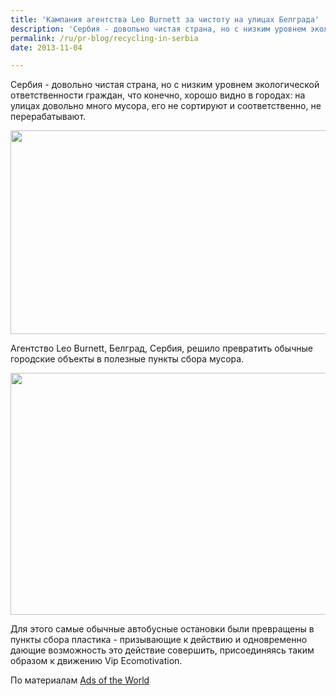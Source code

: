 ```yaml
---
title: 'Кампания агентства Leo Burnett за чистоту на улицах Белграда'
description: 'Сербия - довольно чистая страна, но с низким уровнем экологической ответственности граждан, что конечно, хорошо видно в городах: на улицах довольно много мусора, его не сортируют и соответственно, не перерабатывают.'
permalink: /ru/pr-blog/recycling-in-serbia
date: 2013-11-04

---
```


Сербия - довольно чистая страна, но с низким уровнем экологической ответственности граждан, что конечно, хорошо видно в городах: на улицах довольно много мусора, его не сортируют и соответственно, не перерабатывают.

<img src="{{ site.assets }}/upload/449028726_640.jpg" alt="" class="post__img" width="580" height="326">

Агентство Leo Burnett, Белград, Сербия, решило превратить обычные городские объекты в полезные пункты сбора мусора.

<img src="{{ site.assets }}/upload/Vip-ekomotivacija-01.jpg" alt="" class="post__img" width="580" height="387">

Для этого самые обычные автобусные остановки были превращены в пункты сбора пластика - призывающие к действию и одновременно дающие возможность это действие совершить, присоединяясь таким образом к движению Vip Ecomotivation.

По материалам <a href="http://adsoftheworld.com/media/outdoor/vip_mobile_eco_city_light?size=original"> Ads of the World </a>

